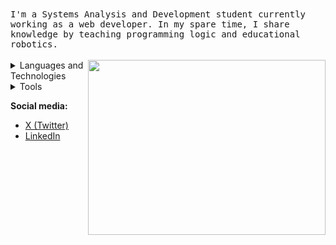 <samp>
    I'm a Systems Analysis and Development student currently working as a web developer.  
In my spare time, I share knowledge by teaching programming logic and educational robotics.
</samp>
<br><br>
<a href="https://github.com/sponsors/M0nica">
    <img align="right" width="380" height="280" src="https://i.postimg.cc/jd9XvnzP/68747470733a2f2f6d656469612e67697068792e636f6d2f6d656469612f63496e356654636a6e4b68537449654165662f67.gif">
</a>

<details>
  <summary>Languages and Technologies</summary>

  ![Java](https://img.shields.io/badge/Java-100000?style=for-the-badge&logo=openjdk&logoColor=red)
  ![Python](https://img.shields.io/badge/python-100000?style=for-the-badge&logo=python&logoColor=blue)
  ![TypeScript](https://img.shields.io/badge/typescript-100000?style=for-the-badge&logo=typescript&logoColor=blue)
  ![JavaScript](https://img.shields.io/badge/javascript-100000?style=for-the-badge&logo=javascript)
  ![React](https://img.shields.io/badge/react-100000?style=for-the-badge&logo=react)
  ![Next.js](https://img.shields.io/badge/next.js-100000?style=for-the-badge&logo=next.js)
  ![CSS3](https://img.shields.io/badge/css3-100000?style=for-the-badge&logo=css3&logoColor=blue)
  ![HTML5](https://img.shields.io/badge/html5-100000?style=for-the-badge&logo=html5)
  ![SQL](https://img.shields.io/badge/sql-100000?style=for-the-badge&logo=postgresql)
  ![C](https://img.shields.io/badge/C-100000?style=for-the-badge&logo=C&logoColor=gray)

</details>

<details>
  <summary>Tools</summary>

  ![Git](https://img.shields.io/badge/git-100000?style=for-the-badge&logo=git)
  ![Flask](https://img.shields.io/badge/flask-100000?style=for-the-badge&logo=flask)
  ![Spring Boot](https://img.shields.io/badge/springboot-100000?style=for-the-badge&logo=springboot)
  ![Insomnia](https://img.shields.io/badge/insomnia-100000?style=for-the-badge&logo=insomnia)
  ![Figma](https://img.shields.io/badge/figma-100000?style=for-the-badge&logo=figma)
  ![Power BI](https://img.shields.io/badge/power%20bi-100000?style=for-the-badge&logo=powerbi)
  ![Excel](https://img.shields.io/badge/excel-100000?style=for-the-badge&logo=microsoftexcel)
  ![Cloudinary](https://img.shields.io/badge/cloudinary-100000?style=for-the-badge&logo=cloudinary)
  ![Firebase](https://img.shields.io/badge/firebase-100000?style=for-the-badge&logo=firebase)
  ![Vercel](https://img.shields.io/badge/vercel-100000?style=for-the-badge&logo=vercel)
  ![Netlify](https://img.shields.io/badge/netlify-100000?style=for-the-badge&logo=netlify)
</details>

**Social media:**

- [X (Twitter)](https://x.com/sandevz) 
- [LinkedIn](https://www.linkedin.com/in/sandypiropo/)
<!--
![overview](https://raw.githubusercontent.com/sandypiropo/github-stats/master/generated/overview.svg)
![langs used](https://raw.githubusercontent.com/sandypiropo/github-stats/master/generated/languages.svg)

<details>
  <summary>Status</summary>
  <table style="margin: 0 auto;" align="center">
    <tr>
      <td>
        <img height="170px" src="https://github-readme-streak-stats.herokuapp.com/?user=sandypiropo&theme=react&hide_border=false"/>
      </td>
      <td>
        <img height="170px" src="https://github-readme-stats.vercel.app/api/top-langs/?username=sandypiropo&layout=compact&theme=react&count_private=true"/>
      </td>
    </tr>
  </table>
</details>
